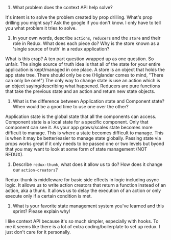 1. What problem does the context API help solve?

It's intent is to solve the problem created by prop drilling. What's prop drilling you might say? Ask the google if you don't know. I only have to tell you what problem it tries to solve.

1. In your own words, describe `actions`, `reducers` and the `store` and their role in Redux. What does each piece do? Why is the store known as a 'single source of truth' in a redux application?

What is this crap? A ten part question wrapped up as one question. So unfair. The single source of truth idea is that all of the state for your entire application is kept/managed in one place. A store is an object that holds the app state tree. There should only be one (Higlander comes to mind, "There can only be one!") The only way to change state is use an action which is an object saying/describing what happened. Reducers are pure functions that take the previous state and an action and return new state objects.

1. What is the difference between Application state and Component state? When would be a good time to use one over the other?

Application state is the global state that all the components can access. Component state is a local state for a specific component. Only that component can see it. As your app grows/scales state becomes more difficult to manage. This is where a state becomes difficult to manage. This is when it may be better/easier to manage state globally. Passing state via props works great if it only needs to be passed one or two levels but byond that you may want to look at some form of state management (NOT REDUX).

1. Describe `redux-thunk`, what does it allow us to do? How does it change our `action-creators`?

Redux-thunk is middleware for basic side effects in logic including async logic. It allows us to write action creators that return a function instead of an action, aka a thunk. It allows us to delay the execution of an action or only execute only if a certain condition is met.

1. What is your favorite state management system you've learned and this sprint? Please explain why!

I like context API because it's so much simpler, especially with hooks. To me it seems like there is a lot of extra coding/boilerplate to set up redux. I just don't care for it personally.
